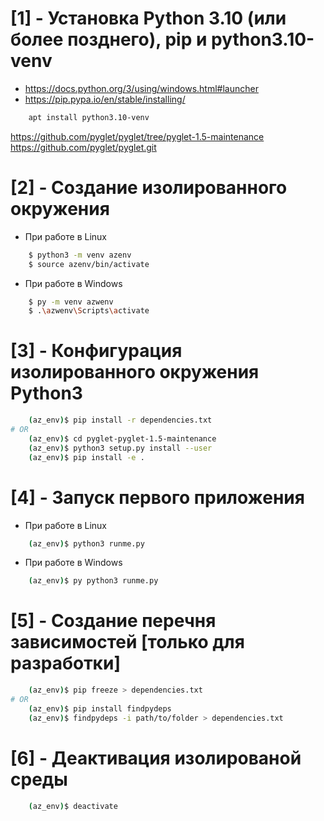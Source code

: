 # [1] - Установка Python 3.10 (или более позднего), pip и python3.10-venv
* https://docs.python.org/3/using/windows.html#launcher
* https://pip.pypa.io/en/stable/installing/
```bash
    apt install python3.10-venv
```
https://github.com/pyglet/pyglet/tree/pyglet-1.5-maintenance
https://github.com/pyglet/pyglet.git


# [2] - Создание изолированного окружения
* При работе в Linux
```bash
    $ python3 -m venv azenv
    $ source azenv/bin/activate
```
* При работе в Windows
```bash
    $ py -m venv azwenv
    $ .\azwenv\Scripts\activate
```


# [3] - Конфигурация изолированного окружения Python3
```bash
    (az_env)$ pip install -r dependencies.txt
# OR
    (az_env)$ cd pyglet-pyglet-1.5-maintenance
    (az_env)$ python3 setup.py install --user
    (az_env)$ pip install -e .
```


# [4] - Запуск первого приложения
* При работе в Linux
```bash
    (az_env)$ python3 runme.py
```
* При работе в Windows
```bash
    (az_env)$ py python3 runme.py
```


# [5] - Создание перечня зависимостей [только для разработки]
```bash
    (az_env)$ pip freeze > dependencies.txt
# OR
    (az_env)$ pip install findpydeps
    (az_env)$ findpydeps -i path/to/folder > dependencies.txt
```


# [6] - Деактивация изолированой среды
```bash
    (az_env)$ deactivate
```
